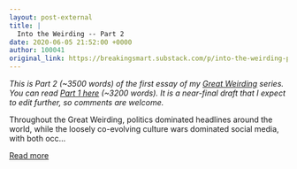 ```yaml
---
layout: post-external
title: |
  Into the Weirding -- Part 2
date: 2020-06-05 21:52:00 +0000
author: 100041
original_link: https://breakingsmart.substack.com/p/into-the-weirding-part-2
---
```


_This is Part 2 (~3500 words) of the first essay of my [Great Weirding](https://breakingsmart.substack.com/subscribe?utm_medium=rss&utm_content=522413) series. You can read [Part 1 here](https://breakingsmart.substack.com/subscribe?utm_medium=rss&utm_content=522413) (~3200 words). It is a near-final draft that I expect to edit further, so comments are welcome._

Throughout the Great Weirding, politics dominated headlines around the world, while the loosely co-evolving culture wars dominated social media, with both occ…

[Read more](https://breakingsmart.substack.com/p/into-the-weirding-part-2)
